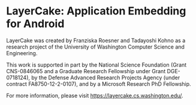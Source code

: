 LayerCake: 
Application Embedding for Android
============

LayerCake was created by Franziska Roesner and Tadayoshi Kohno as a research project of the University of Washington Computer Science and Engineering.

This work is supported in part by the National Science Foundation (Grant CNS-0846065 and a Graduate Research Fellowship under Grant DGE-0718124), by the Defense Advanced Research Projects Agency (under contract FA8750-12-2-0107), and by a Microsoft Research PhD Fellowship.

For more information, please visit https://layercake.cs.washington.edu/.
